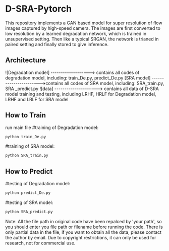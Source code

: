 # D-SRA-Pytorch

This repository implements a GAN based model for super resolution of flow images captured by high-speed camera. The images are first converted to low resolution by a learned degradation network, which is trained in unsupervised setting. Then like a typical SRGAN, the network is trianed in paired setting and finally stored to give inference.
 
 ## Architecture
 ![Degradation model] -------------------> contains all codes of degradation model, including:  train_De.py, predict_De.py
 [SRA model]  ----------------------->contains all codes of SRA model, including:  SRA_train.py, SRA _predict.py
 ![data] ---------------------> contains all data of D-SRA model training and testing, including LRHF, HRLF for Degradation model, LRHF and LRLF for SRA model
 

## How to Train
run main file
#training of Degradation model:
```bash
python train_De.py   
```
#training of SRA model:
```bash
python SRA_train.py   
```


## How to Predict
#testing of Degradation model:
```bash
python predict_De.py   
```
#testing of SRA model:
```bash
python SRA_predict.py   
```

Note: All the file path in original code have been repalced by 'your path', so you should enter you file path or filename before running the code. 
There is only partial data in the file, if you want to obtain all the data, please contact the author by email.
Due to copyright restrictions, it can only be used for research, not for commercial use.

